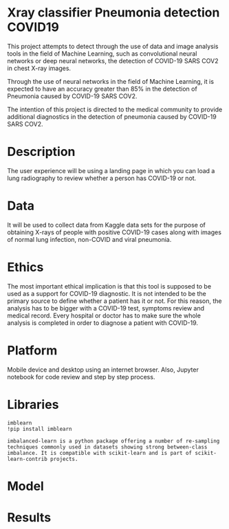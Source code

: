 # Xray classifier Pneumonia detection COVID19
This project attempts to detect through the use of data and image analysis tools in the field of Machine Learning, such as convolutional neural networks or deep neural networks, the detection of COVID-19 SARS COV2 in chest X-ray images.

Through the use of neural networks in the field of Machine Learning, it is expected to have an accuracy greater than 85% in the detection of Pneumonia caused by COVID-19 SARS COV2.

The intention of this project is directed to the medical community to provide additional diagnostics in the detection of pneumonia caused by COVID-19 SARS COV2.

# Description
The user experience will be using a landing page in which you can load a lung radiography to review whether a person has COVID-19 or not.

# Data
It will be used to collect data from Kaggle data sets for the purpose of obtaining X-rays of people with positive COVID-19 cases along with images of normal lung infection, non-COVID and viral pneumonia.

# Ethics
The most important ethical implication is that this tool is supposed to be used as a support for COVID-19 diagnostic. It is not intended to be the primary source to define whether a patient has it or not. For this reason, the analysis has to be bigger with a COVID-19 test, symptoms review and medical record. Every hospital or doctor has to make sure the whole analysis is completed in order to diagnose a patient with COVID-19. 

# Platform
Mobile device and desktop using an internet browser. Also, Jupyter notebook for code review and step by step process.

# Libraries
```
imblearn
!pip install imblearn

imbalanced-learn is a python package offering a number of re-sampling techniques commonly used in datasets showing strong between-class imbalance. It is compatible with scikit-learn and is part of scikit-learn-contrib projects.
```
# Model
# Results
